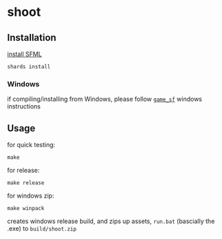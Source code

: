 # shoot

## Installation

[install SFML](https://github.com/oprypin/crsfml#install-sfml)

```
shards install
```

### Windows

if compiling/installing from Windows, please follow [`game_sf`](https://github.com/mswieboda/game_sf) windows instructions

## Usage

for quick testing:

```
make
```

for release:

```
make release
```

for windows zip:

```
make winpack
```

creates windows release build, and zips up assets, `run.bat` (bascially the .exe) to `build/shoot.zip`

